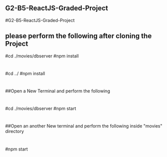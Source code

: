 ## G2-B5-ReactJS-Graded-Project
#G2-B5-ReactJS-Graded-Project

## please perform the following after cloning the Project
#cd ./movies/dbserver
#npm install
#
#
#cd ../
#npm install
#
#
##Open a New Terminal and perform the following
#
#cd ./movies/dbserver
#npm start
#
#
##Open an another New terminal and perform the following inside "movies" directory
#
#npm start
#
#

